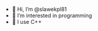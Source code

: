 - 👋 Hi, I’m @slawekpl81
- 👀 I’m interested in programming
- 🌱 I use C++

<!---
slawekpl81/slawekpl81 is a ✨ special ✨ repository because its `README.md` (this file) appears on your GitHub profile.
You can click the Preview link to take a look at your changes.
--->
